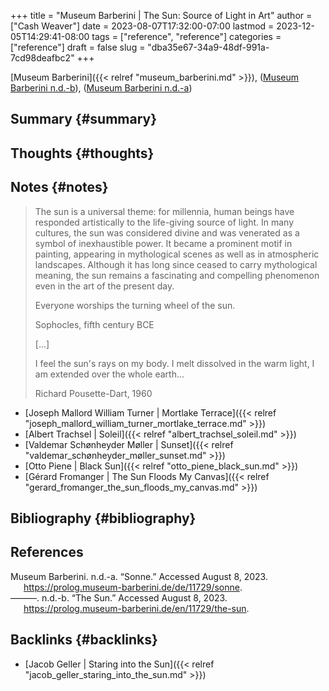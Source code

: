 +++
title = "Museum Barberini | The Sun: Source of Light in Art"
author = ["Cash Weaver"]
date = 2023-08-07T17:32:00-07:00
lastmod = 2023-12-05T14:29:41-08:00
tags = ["reference", "reference"]
categories = ["reference"]
draft = false
slug = "dba35e67-34a9-48df-991a-7cd98deafbc2"
+++

[Museum Barberini]({{< relref "museum_barberini.md" >}}), (<a href="#citeproc_bib_item_2">Museum Barberini n.d.-b</a>), (<a href="#citeproc_bib_item_1">Museum Barberini n.d.-a</a>)


## Summary {#summary}


## Thoughts {#thoughts}


## Notes {#notes}

> The sun is a universal theme: for millennia, human beings have responded artistically to the life-giving source of light. In many cultures, the sun was considered divine and was venerated as a symbol of inexhaustible power. It became a prominent motif in painting, appearing in mythological scenes as well as in atmospheric landscapes. Although it has long since ceased to carry mythological meaning, the sun remains a fascinating and compelling phenomenon even in the art of the present day.
>
> <div class="quote2">
>
> Everyone worships the turning wheel of the sun.
>
> Sophocles, fifth century BCE
>
> </div>
>
> [...]
>
> <div class="quote2">
>
> I feel the sun's rays on my body.
> I melt dissolved in the warm light,
> I am extended over the whole earth...
>
> Richard Pousette-Dart, 1960
>
> </div>

-   [Joseph Mallord William Turner | Mortlake Terrace]({{< relref "joseph_mallord_william_turner_mortlake_terrace.md" >}})
-   [Albert Trachsel | Soleil]({{< relref "albert_trachsel_soleil.md" >}})
-   [Valdemar Schønheyder Møller | Sunset]({{< relref "valdemar_schønheyder_møller_sunset.md" >}})
-   [Otto Piene | Black Sun]({{< relref "otto_piene_black_sun.md" >}})
-   [Gérard Fromanger | The Sun Floods My Canvas]({{< relref "gerard_fromanger_the_sun_floods_my_canvas.md" >}})


## Bibliography {#bibliography}

## References

<style>.csl-entry{text-indent: -1.5em; margin-left: 1.5em;}</style><div class="csl-bib-body">
  <div class="csl-entry"><a id="citeproc_bib_item_1"></a>Museum Barberini. n.d.-a. “Sonne.” Accessed August 8, 2023. <a href="https://prolog.museum-barberini.de/de/11729/sonne">https://prolog.museum-barberini.de/de/11729/sonne</a>.</div>
  <div class="csl-entry"><a id="citeproc_bib_item_2"></a>———. n.d.-b. “The Sun.” Accessed August 8, 2023. <a href="https://prolog.museum-barberini.de/en/11729/the-sun">https://prolog.museum-barberini.de/en/11729/the-sun</a>.</div>
</div>


## Backlinks {#backlinks}

-   [Jacob Geller | Staring into the Sun]({{< relref "jacob_geller_staring_into_the_sun.md" >}})
